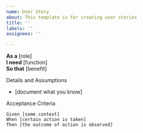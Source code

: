 ```yaml
---
name: User Story
about: This template is for creating user stories
title: ''
labels: ''
assignees: ''

---
```


**As a** [role]  
 **I need** [function]  
 **So that** [benefit]  
   
 Details and Assumptions
 * [document what you know]
   
 Acceptance Criteria  
   
 ```gherkin
 Given [some context]
 When [certain action is taken]
 Then [the outcome of action is observed]
